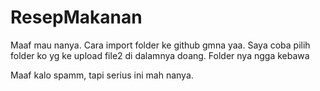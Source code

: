 # ResepMakanan


Maaf mau nanya. Cara import folder ke github gmna yaa. Saya coba pilih folder ko yg ke upload file2 di dalamnya doang. Folder nya ngga kebawa

Maaf kalo spamm, tapi serius ini mah nanya.

